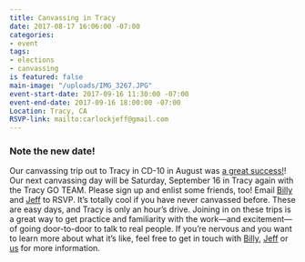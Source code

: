 ```yaml
---
title: Canvassing in Tracy
date: 2017-08-17 16:06:00 -07:00
categories:
- event
tags:
- elections
- canvassing
is featured: false
main-image: "/uploads/IMG_3267.JPG"
event-start-date: 2017-09-16 11:30:00 -07:00
event-end-date: 2017-09-16 18:00:00 -07:00
Location: Tracy, CA
RSVP-link: mailto:carlockjeff@gmail.com
---
```


### Note the new date!

Our canvassing trip out to Tracy in CD-10 in August was [a great success!][event-fb]! Our next canvassing day will be Saturday, September 16 in Tracy again with the Tracy GO TEAM. Please sign up and enlist some friends, too! Email [Billy][mail-billy] and [Jeff][mail-jeff] to RSVP. It’s totally cool if you have never canvassed before. These are easy days, and Tracy is only an hour’s drive. Joining in on these trips is a great way to get practice and familiarity with the work—and excitement—of going door-to-door to talk to real people. If you’re nervous and you want to learn more about what it’s like, feel free to get in touch with [Billy][mail-billy],  [Jeff][mail-jeff] or [us][mail-elections] for more information.


[event-fb]: https://www.facebook.com/BerkeleyIndivisible/photos/a.1316056851771230.1073741828.1306889019354680/1531603886883191/?type=3&theater
[mail-jeff]: mailto:carlockjeff@gmail.com
[mail-billy]: mailto:billymcdonaldnp@gmail.com
[mail-elections]: mailto:elections+owner@indivisibleberkeley.org